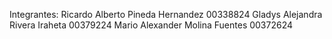 Integrantes:
Ricardo Alberto Pineda Hernandez 00338824
Gladys Alejandra Rivera Iraheta 00379224
Mario Alexander Molina Fuentes 00372624
